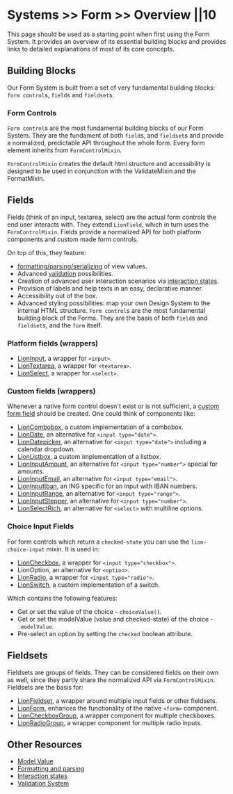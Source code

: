 # Systems >> Form >> Overview ||10

This page should be used as a starting point when first using the Form System.
It provides an overview of its essential building blocks and provides links to detailed explanations of most of its core concepts.

## Building Blocks

Our Form System is built from a set of very fundamental building blocks: `form control`s, `field`s and `fieldset`s.

### Form Controls

`Form control`s are the most fundamental building blocks of our Form System.
They are the fundament of both `field`s, and `fieldset`s and provide a normalized, predictable API throughout the whole form. Every form element inherits from `FormControlMixin`.

`FormControlMixin` creates the default html structure and accessibility is designed to be used in conjunction with the ValidateMixin and the FormatMixin.

## Fields

Fields (think of an input, textarea, select) are the actual form controls the end user interacts with. They extend `LionField`, which in turn uses the `FormControlMixin`. Fields provide a normalized API for both platform components and custom made form controls.

On top of this, they feature:

- [formatting/parsing/serializing](https://github.com/ing-bank/lion/blob/650657231a4ec83592d45cd69836d28436635340/docs/fundamentals/systems/form/formatting-and-parsing.md) of view values.
- Advanced [validation](https://github.com/ing-bank/lion/blob/650657231a4ec83592d45cd69836d28436635340/docs/fundamentals/systems/form/validate.md) possibilities.
- Creation of advanced user interaction scenarios via [interaction states](https://github.com/ing-bank/lion/blob/650657231a4ec83592d45cd69836d28436635340/docs/fundamentals/systems/form/interaction-states.md).
- Provision of labels and help texts in an easy, declarative manner.
- Accessibility out of the box.
- Advanced styling possibilities: map your own Design System to the internal HTML structure.
  `Form control`s are the most fundamental building block of the Forms. They are the basis of
  both `field`s and `fieldset`s, and the `form` itself.

### Platform fields (wrappers)

- [LionInput](https://github.com/ing-bank/lion/blob/650657231a4ec83592d45cd69836d28436635340/docs/components/input/overview.md), a wrapper for `<input>`.
- [LionTextarea](https://github.com/ing-bank/lion/blob/650657231a4ec83592d45cd69836d28436635340/docs/components/textarea/overview.md), a wrapper for `<textarea>`.
- [LionSelect](https://github.com/ing-bank/lion/blob/650657231a4ec83592d45cd69836d28436635340/docs/components/select/overview.md), a wrapper for `<select>`.

### Custom fields (wrappers)

Whenever a native form control doesn't exist or is not sufficient, a [custom form field](https://github.com/ing-bank/lion/blob/650657231a4ec83592d45cd69836d28436635340/docs/guides/how-to/create-a-custom-field.md) should be created. One could think of components like:

- [LionCombobox](https://github.com/ing-bank/lion/blob/650657231a4ec83592d45cd69836d28436635340/docs/components/combobox/overview.md), a custom implementation of a combobox.
- [LionDate](https://github.com/ing-bank/lion/blob/650657231a4ec83592d45cd69836d28436635340/docs/components/input-date/overview.md), an alternative for `<input type="date">`.
- [LionDatepicker](https://github.com/ing-bank/lion/blob/650657231a4ec83592d45cd69836d28436635340/docs/components/input-datepicker/overview.md), an alternative for `<input type="date">` including a calendar dropdown.
- [LionListbox](https://github.com/ing-bank/lion/blob/650657231a4ec83592d45cd69836d28436635340/docs/components/listbox/overview.md), a custom implementation of a listbox.
- [LionInputAmount](https://github.com/ing-bank/lion/blob/650657231a4ec83592d45cd69836d28436635340/docs/components/input-amount/overview.md), an alternative for `<input type="number">` special for amounts.
- [LionInputEmail](https://github.com/ing-bank/lion/blob/650657231a4ec83592d45cd69836d28436635340/docs/components/input-email/overview.md), an alternative for `<input type="email">`.
- [LionInputIban](https://github.com/ing-bank/lion/blob/650657231a4ec83592d45cd69836d28436635340/docs/components/input-iban/overview.md), an ING specific for an input with IBAN numbers.
- [LionInputRange](https://github.com/ing-bank/lion/blob/650657231a4ec83592d45cd69836d28436635340/docs/components/input-range/overview.md), an alternative for `<input type="range">`.
- [LionInputStepper](https://github.com/ing-bank/lion/blob/650657231a4ec83592d45cd69836d28436635340/docs/components/input-stepper/overview.md), an alternative for `<input type="number">`.
- [LionSelectRich](https://github.com/ing-bank/lion/blob/650657231a4ec83592d45cd69836d28436635340/docs/components/select-rich/overview.md), an alternative for `<select>` with multiline options.

### Choice Input Fields

For form controls which return a `checked-state` you can use the `lion-choice-input` mixin. It is used in:

- [LionCheckbox](https://github.com/ing-bank/lion/blob/650657231a4ec83592d45cd69836d28436635340/docs/components/checkbox-group/overview.md), a wrapper for `<input type="checkbox">`.
- LionOption, an alternative for `<option>`.
- [LionRadio](https://github.com/ing-bank/lion/blob/650657231a4ec83592d45cd69836d28436635340/docs/components/radio-group/overview.md), a wrapper for `<input type="radio">`.
- [LionSwitch](https://github.com/ing-bank/lion/blob/650657231a4ec83592d45cd69836d28436635340/docs/components/switch/overview.md), a custom implementation of a switch.

Which contains the following features:

- Get or set the value of the choice - `choiceValue()`.
- Get or set the modelValue (value and checked-state) of the choice - `.modelValue`.
- Pre-select an option by setting the `checked` boolean attribute.

## Fieldsets

Fieldsets are groups of fields. They can be considered fields on their own as well, since they partly share the normalized API via `FormControlMixin`. Fieldsets are the basis for:

- [LionFieldset](https://github.com/ing-bank/lion/blob/650657231a4ec83592d45cd69836d28436635340/docs/components/fieldset/overview.md), a wrapper around multiple input fields or other fieldsets.
- [LionForm](https://github.com/ing-bank/lion/blob/650657231a4ec83592d45cd69836d28436635340/docs/components/form/overview.md), enhances the functionality of the native `<form>` component.
- [LionCheckboxGroup](https://github.com/ing-bank/lion/blob/650657231a4ec83592d45cd69836d28436635340/docs/components/checkbox-group/overview.md), a wrapper component for multiple checkboxes.
- [LionRadioGroup](https://github.com/ing-bank/lion/blob/650657231a4ec83592d45cd69836d28436635340/docs/components/radio-group/overview.md), a wrapper component for multiple radio inputs.

## Other Resources

- [Model Value](https://github.com/ing-bank/lion/blob/650657231a4ec83592d45cd69836d28436635340/docs/fundamentals/systems/form/model-value.md)
- [Formatting and parsing](https://github.com/ing-bank/lion/blob/650657231a4ec83592d45cd69836d28436635340/docs/fundamentals/systems/form/formatting-and-parsing.md)
- [Interaction states](https://github.com/ing-bank/lion/blob/650657231a4ec83592d45cd69836d28436635340/docs/fundamentals/systems/form/interaction-states.md)
- [Validation System](https://github.com/ing-bank/lion/blob/650657231a4ec83592d45cd69836d28436635340/docs/fundamentals/systems/form/validate.md)
